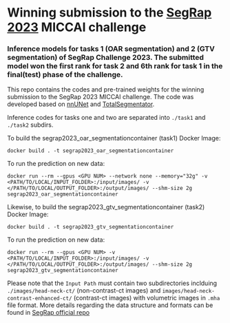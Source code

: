 # Winning submission to the [SegRap 2023](https://segrap2023.grand-challenge.org/segrap2023/) MICCAI challenge
### Inference models for tasks 1 (OAR segmentation) and 2 (GTV segmentation) of SegRap Challenge 2023. The submitted model won the first rank for task 2 and 6th rank for task 1 in the final(test) phase of the challenge.

This repo contains the codes and pre-trained weights for the winning submission to the SegRap 2023 MICCAI challenge.
The code was developed based on [nnUNet](https://github.com/MIC-DKFZ/nnUNet) and [TotalSegmentator](https://github.com/wasserth/TotalSegmentator).

Inference codes for tasks one and two are separated into `./task1` and `./task2` subdirs.

To build the segrap2023_oar_segmentationcontainer (task1) Docker Image:

```shell
docker build . -t segrap2023_oar_segmentationcontainer
```

To run the prediction on new data:

```shell
docker run --rm --gpus <GPU NUM> --network none --memory="32g" -v <PATH/TO/LOCAL/INPUT_FOLDER>:/input/images/ -v </PATH/TO/LOCAL/OUTPUT_FOLDER>:/output/images/ --shm-size 2g segrap2023_oar_segmentationcontainer
```
Likewise, to build the segrap2023_gtv_segmentationcontainer (task2) Docker Image:

```shell
docker build . -t segrap2023_gtv_segmentationcontainer 
```

To run the prediction on new data:

```shell
docker run --rm --gpus <GPU NUM> -v <PATH/TO/LOCAL/INPUT_FOLDER>:/input/images/ -v </PATH/TO/LOCAL/OUTPUT_FOLDER>:/output/images/ --shm-size 2g segrap2023_gtv_segmentationcontainer
```
Please note that the `Input Path` must contain two subdirectories inclduing `./images/head-neck-ct/` (non-contrast-ct images) and `images/head-neck-contrast-enhanced-ct/` (contrast-ct images)
with volumetric images in `.mha` file format.
More details regarding the data structure and formats can be found in [SegRap official repo](https://github.com/HiLab-git/SegRap2023)
